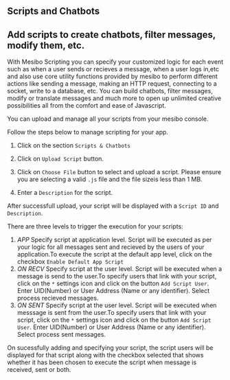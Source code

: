 ## Scripts and Chatbots

## Add scripts to create chatbots, filter messages, modify them, etc.

With Mesibo Scripting you can specify your customized logic for each event such as when a user  sends or recieves a message,  when a user logs in,etc and also use core utility functions provided by mesibo to perform different actions like sending a message, making an HTTP request, connecting to a socket, write to a database, etc. You can build chatbots, filter messages, modify or translate messages and much more to open up unlimited creative possibilities all from the comfort and ease of Javascript.

You can upload and manage all your scripts from your mesibo console.

Follow the steps below to manage scripting for your app.

1. Click on the section `Scripts & Chatbots`

2. Click on `Upload Script` button.

3. Click on `Choose File` button to select and upload a script. Please ensure you are selecting a valid `.js` file and the file sizeis less than 1 MB.

4. Enter a `Description` for the script.

After successfull upload, your script will be displayed with a `Script ID` and `Description`. 

There are three levels to trigger the execution for your scripts:
1. *APP* Specify script at application level. Script will be executed as per your logic for all messages sent and recieved by the users of your application.To execute the script at the default app level, click on the checkbox `Enable Default App Script`
2. *ON RECV* Specify script at the user level. Script will be executed when a message is send to the user.To specify users that link with your script, click on the `*` settings icon and click on the button `Add Script User`. Enter UID(Number) or User Address (Name or any identifier). Select process recieved messages.
3. *ON SENT* Specify script at the user level. Script will be executed when messsage is sent from the user.To specify users that link with your script, click on the `*` settings icon and click on the button `Add Script User`. Enter UID(Number) or User Address (Name or any identifier). Select process sent messages.

On sucessfully adding and specifying your script, the script users will be displayed for that script along with the checkbox selected that shows whether it has been chosen to execute the script when message is received, sent or both.








